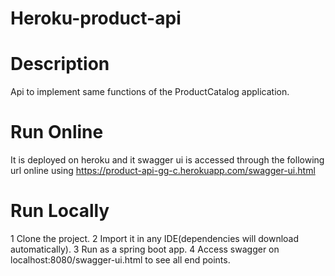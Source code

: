 # Heroku-product-api

# Description
Api to implement same functions of the ProductCatalog application.

# Run Online
It is deployed on heroku and it swagger ui is accessed through the following url online using https://product-api-gg-c.herokuapp.com/swagger-ui.html

# Run Locally
1 Clone the project.
2 Import it in any IDE(dependencies will download automatically).
3 Run as a spring boot app.
4 Access swagger on localhost:8080/swagger-ui.html to see all end points.
 




